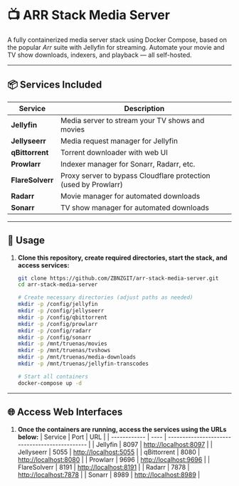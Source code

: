 # 📺 ARR Stack Media Server

A fully containerized media server stack using Docker Compose, based on the popular *Arr* suite with Jellyfin for streaming. Automate your movie and TV show downloads, indexers, and playback — all self-hosted.

---

## 📦 Services Included

| Service       | Description |
|---------------|-------------|
| **Jellyfin**      | Media server to stream your TV shows and movies |
| **Jellyseerr**    | Media request manager for Jellyfin |
| **qBittorrent**   | Torrent downloader with web UI |
| **Prowlarr**      | Indexer manager for Sonarr, Radarr, etc. |
| **FlareSolverr**  | Proxy server to bypass Cloudflare protection (used by Prowlarr) |
| **Radarr**        | Movie manager for automated downloads |
| **Sonarr**        | TV show manager for automated downloads |

---

## 🚀 Usage

1. **Clone this repository, create required directories, start the stack, and access services:**

   ```bash
   git clone https://github.com/ZBNZGIT/arr-stack-media-server.git
   cd arr-stack-media-server

   # Create necessary directories (adjust paths as needed)
   mkdir -p /config/jellyfin
   mkdir -p /config/jellyseerr
   mkdir -p /config/qbittorrent
   mkdir -p /config/prowlarr
   mkdir -p /config/radarr
   mkdir -p /config/sonarr
   mkdir -p /mnt/truenas/movies
   mkdir -p /mnt/truenas/tvshows
   mkdir -p /mnt/truenas/media-downloads
   mkdir -p /mnt/truenas/jellyfin-transcodes

   # Start all containers
   docker-compose up -d

---

## 🌐 Access Web Interfaces

1. **Once the containers are running, access the services using the URLs below:**
| Service      | Port | URL                                            |
| ------------ | ---- | ---------------------------------------------- |
| Jellyfin     | 8097 | [http://localhost:8097](http://localhost:8097) |
| Jellyseerr   | 5055 | [http://localhost:5055](http://localhost:5055) |
| qBittorrent  | 8080 | [http://localhost:8080](http://localhost:8080) |
| Prowlarr     | 9696 | [http://localhost:9696](http://localhost:9696) |
| FlareSolverr | 8191 | [http://localhost:8191](http://localhost:8191) |
| Radarr       | 7878 | [http://localhost:7878](http://localhost:7878) |
| Sonarr       | 8989 | [http://localhost:8989](http://localhost:8989) |
